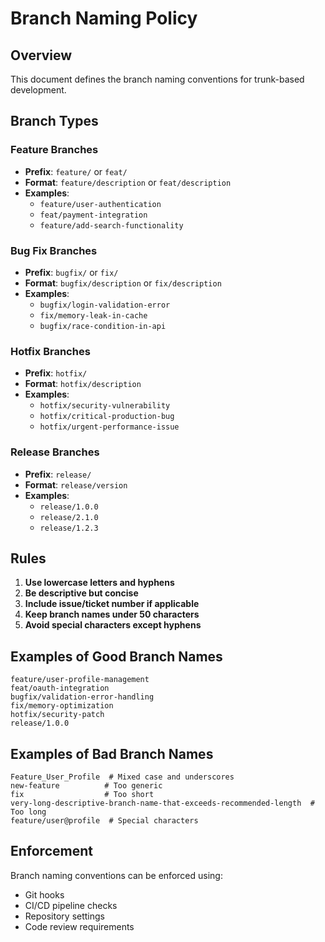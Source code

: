 # Branch Naming Policy

## Overview
This document defines the branch naming conventions for trunk-based development.

## Branch Types

### Feature Branches
- **Prefix**: `feature/` or `feat/`
- **Format**: `feature/description` or `feat/description`
- **Examples**:
  - `feature/user-authentication`
  - `feat/payment-integration`
  - `feature/add-search-functionality`

### Bug Fix Branches
- **Prefix**: `bugfix/` or `fix/`
- **Format**: `bugfix/description` or `fix/description`
- **Examples**:
  - `bugfix/login-validation-error`
  - `fix/memory-leak-in-cache`
  - `bugfix/race-condition-in-api`

### Hotfix Branches
- **Prefix**: `hotfix/`
- **Format**: `hotfix/description`
- **Examples**:
  - `hotfix/security-vulnerability`
  - `hotfix/critical-production-bug`
  - `hotfix/urgent-performance-issue`

### Release Branches
- **Prefix**: `release/`
- **Format**: `release/version`
- **Examples**:
  - `release/1.0.0`
  - `release/2.1.0`
  - `release/1.2.3`

## Rules

1. **Use lowercase letters and hyphens**
2. **Be descriptive but concise**
3. **Include issue/ticket number if applicable**
4. **Keep branch names under 50 characters**
5. **Avoid special characters except hyphens**

## Examples of Good Branch Names

```
feature/user-profile-management
feat/oauth-integration
bugfix/validation-error-handling
fix/memory-optimization
hotfix/security-patch
release/1.0.0
```

## Examples of Bad Branch Names

```
Feature_User_Profile  # Mixed case and underscores
new-feature          # Too generic
fix                  # Too short
very-long-descriptive-branch-name-that-exceeds-recommended-length  # Too long
feature/user@profile  # Special characters
```

## Enforcement

Branch naming conventions can be enforced using:
- Git hooks
- CI/CD pipeline checks
- Repository settings
- Code review requirements
